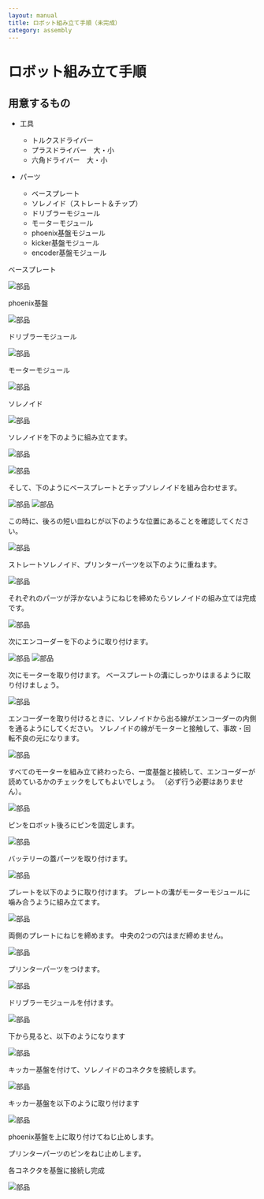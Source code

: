 ```yaml
---
layout: manual
title: ロボット組み立て手順（未完成）
category: assembly
---
```

# ロボット組み立て手順
## 用意するもの
- 工具
  - トルクスドライバー
  - プラスドライバー　大・小
  - 六角ドライバー　大・小

- パーツ
  - ベースプレート
  - ソレノイド（ストレート＆チップ）
  - ドリブラーモジュール
  - モーターモジュール
  - phoenix基盤モジュール
  - kicker基盤モジュール
  - encoder基盤モジュール

ベースプレート

![部品](image/all/all%20(1).jpg)

phoenix基盤

![部品](image/all/all%20(2).jpg)

ドリブラーモジュール

![部品](image/all/all%20(3).jpg)

モーターモジュール

![部品](image/all/all%20(4).jpg)

ソレノイド

![部品](image/all/all%20(5).jpg)

ソレノイドを下のように組み立てます。

![部品](image/all/all%20(6).jpg)


![部品](image/all/all%20(7).jpg)

そして、下のようにベースプレートとチップソレノイドを組み合わせます。

![部品](image/all/all%20(8).jpg)
![部品](image/all/all%20(9).jpg)

この時に、後ろの短い皿ねじが以下のような位置にあることを確認してください。

![部品](image/all/all%20(10).jpg)

ストレートソレノイド、プリンターパーツを以下のように重ねます。

![部品](image/all/all%20(11).jpg)

それぞれのパーツが浮かないようにねじを締めたらソレノイドの組み立ては完成です。

![部品](image/all/all%20(12).jpg)

次にエンコーダーを下のように取り付けます。

![部品](image/all/all%20(13).jpg)
![部品](image/all/all%20(14).jpg)

次にモーターを取り付けます。
ベースプレートの溝にしっかりはまるように取り付けましょう。

![部品](image/all/all%20(15).jpg)

エンコーダーを取り付けるときに、ソレノイドから出る線がエンコーダーの内側を通るようにしてください。
ソレノイドの線がモーターと接触して、事故・回転不良の元になります。

![部品](image/all/all%20(16).jpg)

すべてのモーターを組み立て終わったら、一度基盤と接続して、エンコーダーが読めているかのチェックをしてもよいでしょう。
（必ず行う必要はありません）。


![部品](image/all/all%20(17).jpg)

ピンをロボット後ろにピンを固定します。

![部品](image/all/all%20(18).jpg)

バッテリーの蓋パーツを取り付けます。

![部品](image/all/all%20(19).jpg)

プレートを以下のように取り付けます。
プレートの溝がモーターモジュールに噛み合うように組み立てます。

![部品](image/all/all%20(20).jpg)

両側のプレートにねじを締めます。
中央の2つの穴はまだ締めません。

![部品](image/all/all%20(21).jpg)

プリンターパーツをつけます。

![部品](image/all/all%20(22).jpg)

ドリブラーモジュールを付けます。

![部品](image/all/all%20(23).jpg)

下から見ると、以下のようになります

![部品](image/all/all%20(24).jpg)

キッカー基盤を付けて、ソレノイドのコネクタを接続します。

![部品](image/all/all%20(25).jpg)

キッカー基盤を以下のように取り付けます

![部品](image/all/all%20(26).jpg)

phoenix基盤を上に取り付けてねじ止めします。

プリンターパーツのピンをねじ止めします。

各コネクタを基盤に接続し完成

![部品](image/all/all%20(27).jpg)

